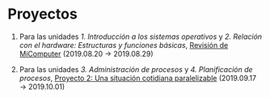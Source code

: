 # Proyectos

1. Para las unidades *1. Introducción a los sistemas operativos* y
   *2. Relación con el hardware: Estructuras y funciones básicas*,
   [Revisión de MiComputer](./1/README.md) (2019.08.20 → 2019.08.29)

2. Para las unidades *3. Administración de procesos* y
   *4. Planificación de procesos*, [Proyecto 2: Una situación
   cotidiana paralelizable](./2/README.md) (2019.09.17 → 2019.10.01)

